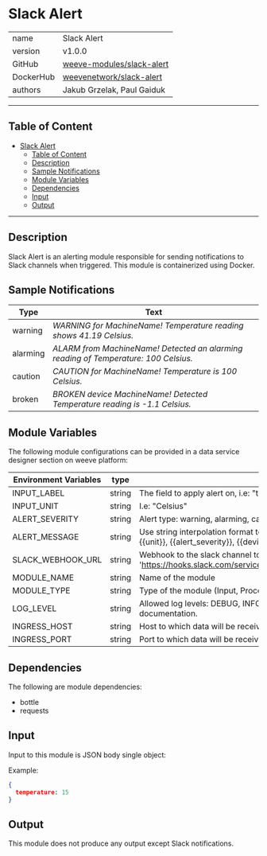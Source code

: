 # Slack Alert

|              |                                                                                |
| ------------ | ------------------------------------------------------------------------------ |
| name         | Slack Alert                                                                    |
| version      | v1.0.0                                                                         |
| GitHub       | [weeve-modules/slack-alert](https://github.com/weeve-modules/slack-alert)                    |
| DockerHub    | [weevenetwork/slack-alert](https://hub.docker.com/r/weevenetwork/slack-alert)  |
| authors      | Jakub Grzelak, Paul Gaiduk                                                     |

***
## Table of Content

- [Slack Alert](#slack-alert)
  - [Table of Content](#table-of-content)
  - [Description](#description)
  - [Sample Notifications](#sample-notifications)
  - [Module Variables](#module-variables)
  - [Dependencies](#dependencies)
  - [Input](#input)
  - [Output](#output)
***

## Description

Slack Alert is an alerting module responsible for sending notifications to Slack channels when triggered.
This module is containerized using Docker.

## Sample Notifications

| Type        | Text                  |
| ----------- | --------------------- |
| warning     | _WARNING for MachineName! Temperature reading shows 41.19 Celsius._               |
| alarming    | _ALARM from MachineName! Detected an alarming reading of Temperature: 100 Celsius._ |
| caution     | _CAUTION for MachineName! Temperature is 100 Celsius._                             |
| broken      | _BROKEN device MachineName! Detected Temperature reading is -1.1 Celsius._         |

## Module Variables

The following module configurations can be provided in a data service designer section on weeve platform:

| Environment Variables | type   | Description                                       |
| --------------------- | ------ | ------------------------------------------------- |
| INPUT_LABEL           | string  | The field to apply alert on, i.e: "temperature"        |
| INPUT_UNIT            | string  | I.e: "Celsius"                                         |
| ALERT_SEVERITY        | string  | Alert type: warning, alarming, caution, broken         |
| ALERT_MESSAGE         | string  | Use string interpolation format to get required field in the alert message -> {{label}}, {{value}}, {{unit}}, {{alert_severity}}, {{device_name}} and {{time}} |
| SLACK_WEBHOOK_URL     | string  | Webhook to the slack channel to put alerts on, format: 'https://hooks.slack.com/services/T00000000/B00000000/XXXXXXXXXXXXXXXXXXXXXXXX'         |
| MODULE_NAME           | string | Name of the module                                |
| MODULE_TYPE           | string | Type of the module (Input, Processing, Output)    |
| LOG_LEVEL             | string | Allowed log levels: DEBUG, INFO, WARNING, ERROR, CRITICAL. Refer to `logging` package documentation. |
| INGRESS_HOST          | string | Host to which data will be received               |
| INGRESS_PORT          | string | Port to which data will be received               |

## Dependencies

The following are module dependencies:

* bottle
* requests

## Input

Input to this module is JSON body single object:

Example:
```json
{
  temperature: 15
}
```

## Output

This module does not produce any output except Slack notifications.
